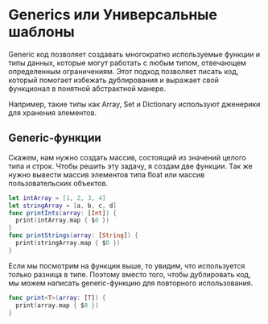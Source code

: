 # Generics или Универсальные шаблоны

Generic код позволяет создавать многократно используемые функции и типы данных, которые могут работать с любым типом, отвечающем определенным ограничениям. Этот подход позволяет писать код, который помогает избежать дублирования и выражает свой функционал в понятной абстрактной манере. 

Например, такие типы как Array, Set и Dictionary используют дженерики для хранения элементов.

## Generic-функции
Скажем, нам нужно создать массив, состоящий из значений целого типа и строк. Чтобы решить эту задачу, я создам две функции. Так же нужно вывести массив элементов типа float или массив пользовательских объектов. 

```swift
let intArray = [1, 2, 3, 4]
let stringArray = [a, b, c, d]
func printInts(array: [Int]) {
  print(intArray.map { $0 })
}
func printStrings(array: [String]) {
  print(stringArray.map { $0 })
}
```

Если мы посмотрим на функции выше, то увидим, что используется только разница в типе. Поэтому вместо того, чтобы дублировать код, мы можем написать generic-функцию для повторного использования.

```swift
func print<T>(array: [T]) {
  print(array.map { $0 })
}
```
